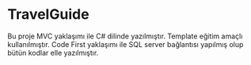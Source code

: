 # TravelGuide

Bu proje MVC yaklaşımı ile C# dilinde yazılmıştır. Template eğitim amaçlı kullanılmıştır. Code First yaklaşımı ile SQL server bağlantısı yapılmış olup bütün
kodlar elle yazılmıştır. 

